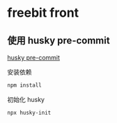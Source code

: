 # freebit front

## 使用 husky pre-commit

[husky pre-commit](https://www.yueluo.club/detail?articleId=6215d2e2ebc1a529bf90a732)

安装依赖

```bash
npm install

```

初始化 husky

```bash
npx husky-init
```
